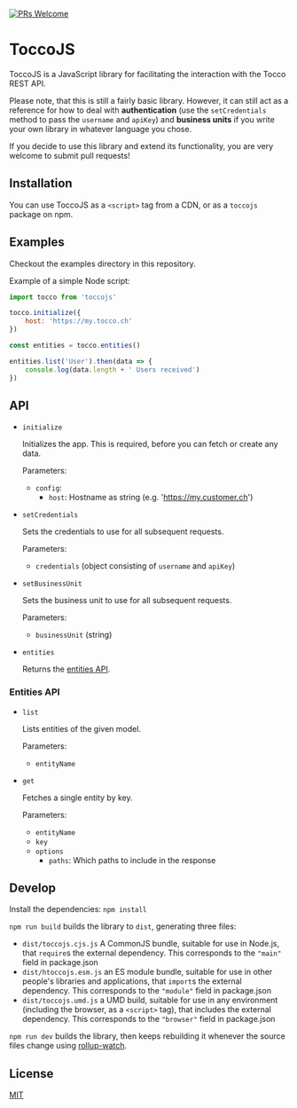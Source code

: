 [![PRs Welcome](https://img.shields.io/badge/PRs-welcome-brightgreen.svg?style=flat-square)](http://makeapullrequest.com)

# ToccoJS

ToccoJS is a JavaScript library for facilitating the interaction with the Tocco REST API.

Please note, that this is still a fairly basic library. However, it can still act as a reference for how to deal with **authentication** (use the `setCredentials` method to pass the `username` and `apiKey`) and **business units** if you write your own library in whatever language you chose.

If you decide to use this library and extend its functionality, you are very welcome to submit pull requests!

## Installation

You can use ToccoJS as a `<script>` tag from a CDN, or as a `toccojs` package on npm.

## Examples

Checkout the examples directory in this repository.

Example of a simple Node script:

```javascript
import tocco from 'toccojs'

tocco.initialize({
    host: 'https://my.tocco.ch'
})

const entities = tocco.entities()

entities.list('User').then(data => {
    console.log(data.length + ' Users received')
})
```

## API

- `initialize`

  Initializes the app. This is required, before you can fetch or create any data.

  Parameters:
    - `config`:
      - `host`: Hostname as string (e.g. 'https://my.customer.ch')

- `setCredentials`

  Sets the credentials to use for all subsequent requests.
  
  Parameters:
  - `credentials` (object consisting of `username` and `apiKey`)
  
- `setBusinessUnit`
  
  Sets the business unit to use for all subsequent requests.
    
  Parameters:
  - `businessUnit` (string)
    
- `entities`

  Returns the [entities API](#entities-api).

### Entities API

- `list`

  Lists entities of the given model.
  
  Parameters:
  - `entityName`
  
- `get`

  Fetches a single entity by key.
  
  Parameters:
  - `entityName`
  - `key`
  - `options`
    - `paths`: Which paths to include in the response

## Develop

Install the dependencies: `npm install`

`npm run build` builds the library to `dist`, generating three files:

* `dist/toccojs.cjs.js`
    A CommonJS bundle, suitable for use in Node.js, that `require`s the external dependency. This corresponds to the `"main"` field in package.json
* `dist/htoccojs.esm.js`
    an ES module bundle, suitable for use in other people's libraries and applications, that `import`s the external dependency. This corresponds to the `"module"` field in package.json
* `dist/toccojs.umd.js`
    a UMD build, suitable for use in any environment (including the browser, as a `<script>` tag), that includes the external dependency. This corresponds to the `"browser"` field in package.json

`npm run dev` builds the library, then keeps rebuilding it whenever the source files change using [rollup-watch](https://github.com/rollup/rollup-watch).

## License

[MIT](LICENSE)
